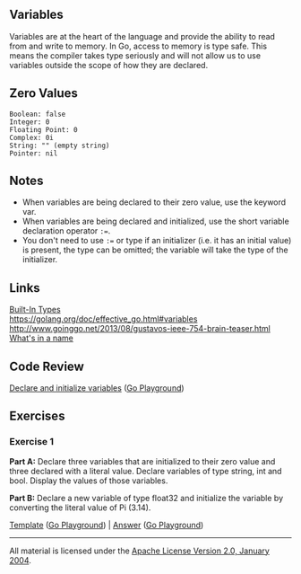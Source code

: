 ## Variables

Variables are at the heart of the language and provide the ability to read from and write to memory. In Go, access to memory is type safe. This means the compiler takes type seriously and will not allow us to use variables outside the scope of how they are declared.

## Zero Values
```
Boolean: false
Integer: 0
Floating Point: 0
Complex: 0i
String: "" (empty string)
Pointer: nil
```

## Notes

* When variables are being declared to their zero value, use the keyword var.
* When variables are being declared and initialized, use the short variable declaration operator `:=`.
* You don't need to use `:=` or type if an initializer (i.e. it has an initial value) is present, the type can be omitted; the variable will take the type of the initializer.

## Links

[Built-In Types](http://golang.org/ref/spec#Boolean_types)  
https://golang.org/doc/effective_go.html#variables  
http://www.goinggo.net/2013/08/gustavos-ieee-754-brain-teaser.html  
[What's in a name](https://www.youtube.com/watch?v=sFUSP8Au_PE)

## Code Review

[Declare and initialize variables](example1/example1.go) ([Go Playground](https://play.golang.org/p/B5mjJKPYLh))

## Exercises

### Exercise 1 

**Part A:** Declare three variables that are initialized to their zero value and three declared with a literal value. Declare variables of type string, int and bool. Display the values of those variables.

**Part B:** Declare a new variable of type float32 and initialize the variable by converting the literal value of Pi (3.14).

[Template](exercises/template1/template1.go) ([Go Playground](https://play.golang.org/p/JIgjb3Ty3e)) | 
[Answer](exercises/exercise1/exercise1.go) ([Go Playground](https://play.golang.org/p/wNjayRMEcM))
___
All material is licensed under the [Apache License Version 2.0, January 2004](http://www.apache.org/licenses/LICENSE-2.0).
